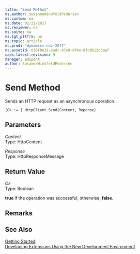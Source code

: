 ```yaml
---
title: "Send Method"
ms.author: SusanneWindfeldPedersen
ms.custom: na
ms.date: 02/21/2017
ms.reviewer: na
ms.suite: na
ms.tgt_pltfrm: na
ms.topic: article
ms.prod: "dynamics-nav-2017"
ms.assetid: 620f0e32-eadc-43e9-8f6e-8fc0b12c3aaf
caps.latest.revision: 9
manager: edupont
author: SusanneWindfeldPedersen
---
```


# Send Method
Sends an HTTP request as an asynchronous operation.

```
[Ok := ] HttpClient.Send(Content, Reponse)
```

## Parameters
*Content*  
Type: HttpContent

*Response*  
Type: HttpResponseMessage

## Return Value
*Ok*  
Type: Boolean

**true** if the operation was successful; otherwise, **false**.

## Remarks

## See Also
[Getting Started](newdev-get-started.md)  
[Developing Extensions Using the New Development Environment](newdev-dev-overview.md)